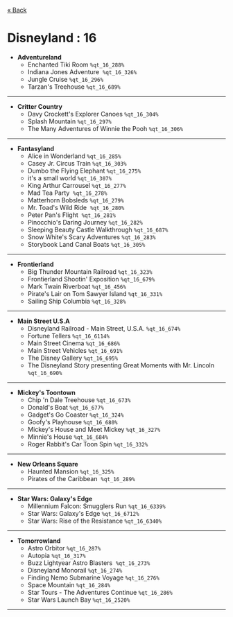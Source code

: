 <a href="../parks_available.md">&laquo; Back</a>
# Disneyland : 16
 - **Adventureland** 
   - Enchanted Tiki Room `%qt_16_288%`
   - Indiana Jones Adventure  `%qt_16_326%`
   - Jungle Cruise `%qt_16_296%`
   - Tarzan's Treehouse `%qt_16_689%`
---
 - **Critter Country** 
   - Davy Crockett's Explorer Canoes `%qt_16_304%`
   - Splash Mountain `%qt_16_297%`
   - The Many Adventures of Winnie the Pooh `%qt_16_306%`
---
 - **Fantasyland** 
   - Alice in Wonderland `%qt_16_285%`
   - Casey Jr. Circus Train `%qt_16_303%`
   - Dumbo the Flying Elephant `%qt_16_275%`
   - it's a small world `%qt_16_307%`
   - King Arthur Carrousel `%qt_16_277%`
   - Mad Tea Party  `%qt_16_278%`
   - Matterhorn Bobsleds `%qt_16_279%`
   - Mr. Toad's Wild Ride  `%qt_16_280%`
   - Peter Pan's Flight  `%qt_16_281%`
   - Pinocchio's Daring Journey `%qt_16_282%`
   - Sleeping Beauty Castle Walkthrough `%qt_16_687%`
   - Snow White's Scary Adventures `%qt_16_283%`
   - Storybook Land Canal Boats `%qt_16_305%`
---
 - **Frontierland** 
   - Big Thunder Mountain Railroad `%qt_16_323%`
   - Frontierland Shootin' Exposition `%qt_16_679%`
   - Mark Twain Riverboat `%qt_16_456%`
   - Pirate's Lair on Tom Sawyer Island `%qt_16_331%`
   - Sailing Ship Columbia `%qt_16_328%`
---
 - **Main Street U.S.A** 
   - Disneyland Railroad - Main Street, U.S.A. `%qt_16_674%`
   - Fortune Tellers `%qt_16_6114%`
   - Main Street Cinema `%qt_16_686%`
   - Main Street Vehicles `%qt_16_691%`
   - The Disney Gallery `%qt_16_695%`
   - The Disneyland Story presenting Great Moments with Mr. Lincoln `%qt_16_690%`
---
 - **Mickey's Toontown** 
   - Chip 'n Dale Treehouse `%qt_16_673%`
   - Donald's Boat `%qt_16_677%`
   - Gadget's Go Coaster `%qt_16_324%`
   - Goofy's Playhouse `%qt_16_680%`
   - Mickey's House and Meet Mickey `%qt_16_327%`
   - Minnie's House `%qt_16_684%`
   - Roger Rabbit's Car Toon Spin `%qt_16_332%`
---
 - **New Orleans Square** 
   - Haunted Mansion `%qt_16_325%`
   - Pirates of the Caribbean  `%qt_16_289%`
---
 - **Star Wars: Galaxy's Edge** 
   - Millennium Falcon: Smugglers Run `%qt_16_6339%`
   - Star Wars: Galaxy's Edge `%qt_16_6712%`
   - Star Wars: Rise of the Resistance `%qt_16_6340%`
---
 - **Tomorrowland** 
   - Astro Orbitor `%qt_16_287%`
   - Autopia `%qt_16_317%`
   - Buzz Lightyear Astro Blasters  `%qt_16_273%`
   - Disneyland Monorail `%qt_16_274%`
   - Finding Nemo Submarine Voyage `%qt_16_276%`
   - Space Mountain `%qt_16_284%`
   - Star Tours - The Adventures Continue `%qt_16_286%`
   - Star Wars Launch Bay `%qt_16_2520%`
---